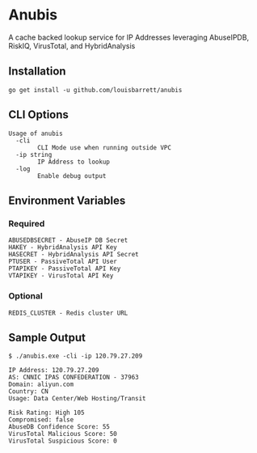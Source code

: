 # Anubis
A cache backed lookup service for IP Addresses leveraging AbuseIPDB, RiskIQ, VirusTotal, and HybridAnalysis

## Installation
 `go get install -u github.com/louisbarrett/anubis`

## CLI Options
```
Usage of anubis
  -cli
        CLI Mode use when running outside VPC
  -ip string
        IP Address to lookup
  -log
        Enable debug output
```

## Environment Variables

### Required
```
ABUSEDBSECRET - AbuseIP DB Secret
HAKEY - HybridAnalysis API Key
HASECRET - HybridAnalysis API Secret
PTUSER - PassiveTotal API User
PTAPIKEY - PassiveTotal API Key
VTAPIKEY - VirusTotal API Key
```
### Optional

```
REDIS_CLUSTER - Redis cluster URL
```

## Sample Output

```
$ ./anubis.exe -cli -ip 120.79.27.209 

IP Address: 120.79.27.209
AS: CNNIC IPAS CONFEDERATION - 37963
Domain: aliyun.com
Country: CN
Usage: Data Center/Web Hosting/Transit

Risk Rating: High 105
Compromised: false
AbuseDB Confidence Score: 55
VirusTotal Malicious Score: 50
VirusTotal Suspicious Score: 0
```
